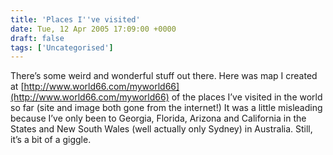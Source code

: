 ```yaml
---
title: 'Places I''ve visited'
date: Tue, 12 Apr 2005 17:09:00 +0000
draft: false
tags: ['Uncategorised']
---
```


There’s some weird and wonderful stuff out there. Here was map I created at [http://www.world66.com/myworld66](http://www.world66.com/myworld66) of the places I’ve visited in the world so far (site and image both gone from the internet!) It was a little misleading because I’ve only been to Georgia, Florida, Arizona and California in the States and New South Wales (well actually only Sydney) in Australia. Still, it’s a bit of a giggle.